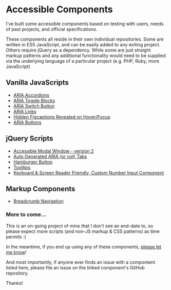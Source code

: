 # Accessible Components  

I've built some accessible components based on testing with users, needs of past projects, and official specifications.  

These components all reside in their own individual repositories. Some are written in ES5 JavaScript, and can be easily added to any exiting project. Others require jQuery as a dependency. While some are just straight markup patterns and any additional functionality would need to be supplied via the underlying language of a particular project (e.g. PHP, Ruby, more JavaScript)  

## Vanilla JavaScripts
* [ARIA Accordions](https://github.com/scottaohara/accessible_accordions)  
* [ARIA Toggle Blocks](https://github.com/scottaohara/aria_toggle_blocks)  
* [ARIA Switch Button](https://github.com/scottaohara/aria-switch-button)  
* [ARIA Links](https://github.com/scottaohara/aria-links)  
* [Hidden Figcaptions Revealed on Hover/Focus](https://github.com/scottaohara/figcaption-reveal)  
* [ARIA Buttons](https://github.com/scottaohara/a11y_button)  

## jQuery Scripts
* [Accessible Modal Window - version 2](https://github.com/scottaohara/accessible_modal_window)  
* [Auto Generated ARIA (or not) Tabs](https://github.com/scottaohara/accessible_tabs)  
* [Hamburger Button](https://github.com/scottaohara/accessible_hamburger)  
* [Tooltips](https://github.com/scottaohara/a11y_tooltips)  
* [Keyboard & Screen Reader Friendly, Custom Number Input Component](https://github.com/scottaohara/Numbler)  

## Markup Components  
* [Breadcrumb Navigation](https://github.com/scottaohara/a11y_breadcrumbs)  

### More to come...
This is an on-going project of mine that I don't see an end-date to, so please expect more scripts (and non-JS markup & CSS patterns) as time permits :)

In the meantime, if you end up using any of these components, [please let me know](http://twitter.com/scottohara)!  

And most importantly, if anyone ever finds an issue with a compontent listed here, please file an issue on the linked component's GitHub repository.

Thanks!
